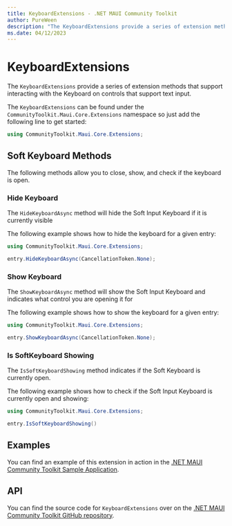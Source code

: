 ```yaml
---
title: KeyboardExtensions - .NET MAUI Community Toolkit
author: PureWeen
description: "The KeyboardExtensions provide a series of extension methods that support interacting with the Keyboard."
ms.date: 04/12/2023
---
```


# KeyboardExtensions

The `KeyboardExtensions` provide a series of extension methods that support interacting with the Keyboard on controls that support text input.

The `KeyboardExtensions` can be found under the `CommunityToolkit.Maui.Core.Extensions` namespace so just add the following line to get started:

```csharp
using CommunityToolkit.Maui.Core.Extensions;
```

## Soft Keyboard Methods

The following methods allow you to close, show, and check if the keyboard is open.

### Hide Keyboard

The `HideKeyboardAsync` method will hide the Soft Input Keyboard if it is currently visible

The following example shows how to hide the keyboard for a given entry:

```csharp
using CommunityToolkit.Maui.Core.Extensions;

entry.HideKeyboardAsync(CancellationToken.None);
```

### Show Keyboard

The `ShowKeyboardAsync` method will show the Soft Input Keyboard and indicates what control you are opening it for

The following example shows how to show the keyboard for a given entry:
```csharp
using CommunityToolkit.Maui.Core.Extensions;

entry.ShowKeyboardAsync(CancellationToken.None);
```

### Is SoftKeyboard Showing

The `IsSoftKeyboardShowing` method indicates if the Soft Keyboard is currently open.

The following example shows how to check if the Soft Input Keyboard is currently open and showing:

```csharp
using CommunityToolkit.Maui.Core.Extensions;

entry.IsSoftKeyboardShowing()
```

## Examples

You can find an example of this extension in action in the [.NET MAUI Community Toolkit Sample Application](https://github.com/CommunityToolkit/Maui/blob/main/samples/CommunityToolkit.Maui.Sample/Pages/Extensions/KeyboardExtensionsPage.xaml).

## API

You can find the source code for `KeyboardExtensions` over on the [.NET MAUI Community Toolkit GitHub repository](https://github.com/CommunityToolkit/Maui/blob/main/src/CommunityToolkit.Maui.Core/Platform/KeyboardExtensions/KeyboardExtensions.shared.cs).
